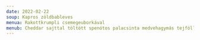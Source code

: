 ```yaml
---
date: 2022-02-22
soup: Kapros zöldbableves
menua: Rakottkrumpli csemegeuborkával
menub: Cheddar sajttal töltött spenótos palacsinta medvehagymás tejföllel
---
```

